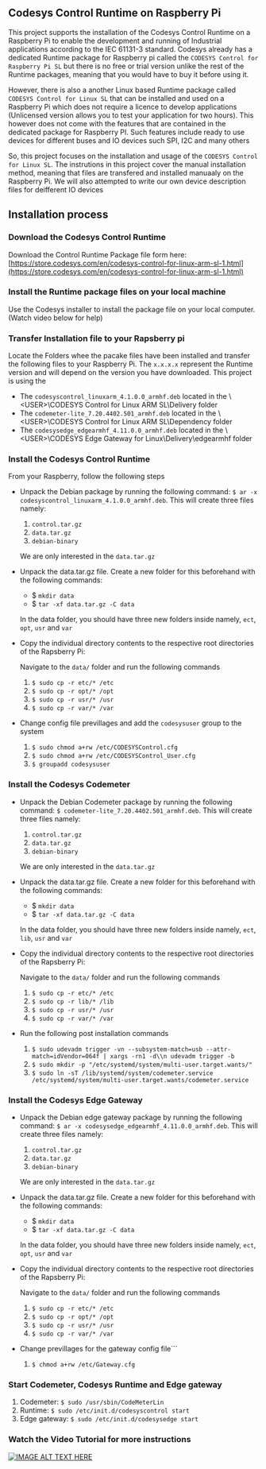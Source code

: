 ## Codesys Control Runtime on Raspberry Pi
This project supports the installation of the Codesys Control Runtime on a Raspberry Pi to enable the development and running of Industrial applications according to the IEC 61131-3 standard. Codesys already has a dedicated Runtime package for Raspberry pi called the ```CODESYS Control for Raspberry Pi SL``` but there is no free or trial version unlike the rest of the Runtime packages, meaning that you would have to buy it before using it.

However, there is also a another Linux based Runtime package called ```CODESYS Control for Linux SL``` that can be installed and used on a Raspberry Pi which does not require a licence to develop applications (Unlicensed version allows you to test your application for two hours). This however does not come with the features that are contained in the dedicated package for Raspberry PI. Such features include ready to use devices for different buses and IO devices such SPI, I2C and many others 

So, this project focuses on the installation and usage of the ```CODESYS Control for Linux SL```. The instrutions in this project cover the manual installation method, meaning that files are transfered and installed manuaaly on the Raspberry Pi. We will also attempted to write our own device description files for deifferent IO devices

## Installation process

### Download the Codesys Control Runtime
Download the Control Runtime Package file form here: [https://store.codesys.com/en/codesys-control-for-linux-arm-sl-1.html](https://store.codesys.com/en/codesys-control-for-linux-arm-sl-1.html)


### Install the Runtime package files on your local machine
Use the Codesys installer to install the package file on your local computer. (Watch video below for help)

### Transfer Installation file to your Rapsberry pi
Locate the Folders whee the pacake files have been installed and transfer the following files to your Raspberry Pi. The ```x.x.x.x``` represent the Runtime version and will depend on the version you have downloaded. This project is using the 

* The ```codesyscontrol_linuxarm_4.1.0.0_armhf.deb``` located in the \\\<USER>\CODESYS Control for Linux ARM SL\Delivery folder
* The ```codemeter-lite_7.20.4402.501_armhf.deb``` located in the \\\<USER>\CODESYS Control for Linux ARM SL\Dependency folder
*  The ```codesysedge_edgearmhf_4.11.0.0_armhf.deb``` located in the \\\<USER>\CODESYS Edge Gateway for Linux\Delivery\edgearmhf folder

### Install the Codesys Control Runtime
From your Raspberry, follow the following steps

* Unpack the Debian package by running the following command:  ```$ ar -x codesyscontrol_linuxarm_4.1.0.0_armhf.deb```. This will create three files namely:
    1. ```control.tar.gz```
    2. ```data.tar.gz```
    3. ```debian-binary```

    We are only interested in the ```data.tar.gz```

* Unpack the data.tar.gz file. Create a new folder for this beforehand with the following commands:
    - $ ```mkdir data```
    - $ ```tar -xf data.tar.gz -C data```
    
    In the data folder, you should have three new folders inside namely, ```ect```, ```opt```, ```usr``` and ```var```

* Copy the individual directory contents to the respective root directories of the Rapsberry Pi:
    
    Navigate to the ```data/``` folder and run the following commands
    1. ```$ sudo cp -r etc/* /etc```
    2. ```$ sudo cp -r opt/* /opt```
    3. ```$ sudo cp -r usr/* /usr```
    4. ```$ sudo cp -r var/* /var```

* Change config file previllages and add the ```codesysuser``` group to the system

    1. ```$ sudo chmod a+rw /etc/CODESYSControl.cfg```
    2. ```$ sudo chmod a+rw /etc/CODESYSControl_User.cfg```
    3. ```$ groupadd codesysuser```


### Install the Codesys Codemeter

* Unpack the Debian Codemeter package by running the following command:  ```$ codemeter-lite_7.20.4402.501_armhf.deb```. This will create three files namely:
    1. ```control.tar.gz```
    2. ```data.tar.gz```
    3. ```debian-binary```

    We are only interested in the ```data.tar.gz```

* Unpack the data.tar.gz file. Create a new folder for this beforehand with the following commands:
    - $ ```mkdir data```
    - $ ```tar -xf data.tar.gz -C data```
    
    In the data folder, you should have three new folders inside namely, ```ect```, ```lib```, ```usr``` and ```var```

* Copy the individual directory contents to the respective root directories of the Rapsberry Pi:
    
    Navigate to the ```data/``` folder and run the following commands
    1. ```$ sudo cp -r etc/* /etc```
    2. ```$ sudo cp -r lib/* /lib```
    3. ```$ sudo cp -r usr/* /usr```
    4. ```$ sudo cp -r var/* /var```

* Run the following post installation commands
    1. ```$ sudo udevadm trigger -vn --subsystem-match=usb --attr-match=idVendor=064f | xargs -rn1 -d\\n udevadm trigger -b```
    2. ```$ sudo mkdir -p "/etc/systemd/system/multi-user.target.wants/"```
    3. ```$ sudo ln -sT /lib/systemd/system/codemeter.service /etc/systemd/system/multi-user.target.wants/codemeter.service```


### Install the Codesys Edge Gateway

* Unpack the Debian edge gateway package by running the following command:  ```$ ar -x codesysedge_edgearmhf_4.11.0.0_armhf.deb```. This will create three files namely:
    1. ```control.tar.gz```
    2. ```data.tar.gz```
    3. ```debian-binary```

    We are only interested in the ```data.tar.gz```

* Unpack the data.tar.gz file. Create a new folder for this beforehand with the following commands:
    - $ ```mkdir data```
    - $ ```tar -xf data.tar.gz -C data```
    
    In the data folder, you should have three new folders inside namely, ```ect```, ```opt```, ```usr``` and ```var```

* Copy the individual directory contents to the respective root directories of the Rapsberry Pi:
    
    Navigate to the ```data/``` folder and run the following commands
    1. ```$ sudo cp -r etc/* /etc```
    2. ```$ sudo cp -r opt/* /opt```
    3. ```$ sudo cp -r usr/* /usr```
    4. ```$ sudo cp -r var/* /var```

* Change previllages for the gateway config file```
    1. ```$ chmod a+rw /etc/Gateway.cfg```


### Start Codemeter, Codesys Runtime and Edge gateway

1. Codemeter: ```$ sudo /usr/sbin/CodeMeterLin```
2. Runtime: ```$ sudo /etc/init.d/codesyscontrol start```
3. Edge gateway: ```$ sudo /etc/init.d/codesysedge start```


### Watch the Video Tutorial for more instructions


[![IMAGE ALT TEXT HERE](https://img.youtube.com/vi/YOUTUBE_VIDEO_ID_HERE/0.jpg)](https://www.youtube.com/watch?v=YOUTUBE_VIDEO_ID_HERE)